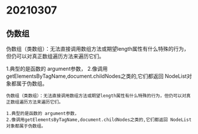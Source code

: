 # 20210307
## 伪数组
伪数组（类数组）：无法直接调用数组方法或期望length属性有什么特殊的行为，但仍可以对真正数组遍历方法来遍历它们。

1.典型的是函数的 argument参数，
2.像调用getElementsByTagName,document.childNodes之类的,它们都返回 NodeList对象都属于伪数组。
```
伪数组（类数组）：无法直接调用数组方法或期望length属性有什么特殊的行为，但仍可以对真正数组遍历方法来遍历它们。

1.典型的是函数的 argument参数，
2.像调用getElementsByTagName,document.childNodes之类的,它们都返回 NodeList对象都属于伪数组。
```